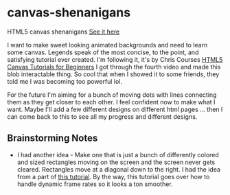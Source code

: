 # canvas-shenanigans

HTML5 canvas shenanigans
[See it here](https://mbeckdev.github.io/canvas-shenanigans/)

I want to make sweet looking animated backgrounds and need to learn some canvas. Legends speak of the most concise, to the point, and satisfying tutorial ever created. I'm following it, it's by Chris Courses [HTML5 Canvas Tutorials for Beginners](https://www.youtube.com/watch?v=EO6OkltgudE&list=PLpPnRKq7eNW3We9VdCfx9fprhqXHwTPXL&index=1) I got through the fourth video and made this blob interactable thing. So cool that when I showed it to some friends, they told me I was becoming too powerful lol.

For the future I'm aiming for a bunch of moving dots with lines connecting them as they get closer to each other. I feel confident now to make what I want. Maybe I'll add a few different designs on different html pages ... then I can come back to this to see all my progress and different designs.

## Brainstorming Notes

- I had another idea - Make one that is just a bunch of differently colored and sized rectangles moving on the screen and the screen never gets cleared. Rectangles move at a diagonal down to the right. I had the idea from a part of [this tutorial](https://spicyyoghurt.com/tutorials/html5-javascript-game-development/create-a-smooth-canvas-animation). By the way, this tutorial goes over how to handle dynamic frame rates so it looks a ton smoother.
